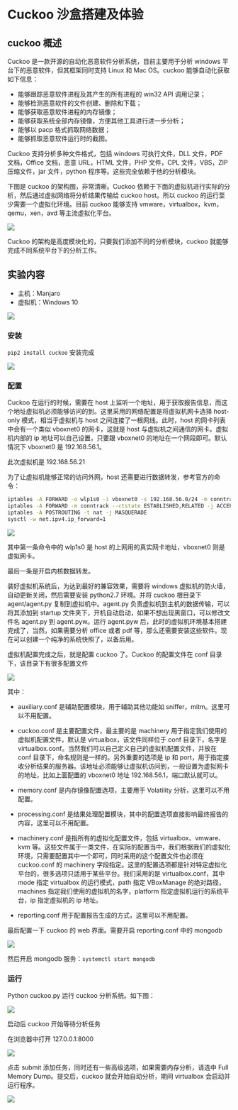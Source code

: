 # Cuckoo 沙盒搭建及体验

## cuckoo 概述

Cuckoo 是一款开源的自动化恶意软件分析系统，目前主要用于分析 windows 平台下的恶意软件，但其框架同时支持 Linux 和 Mac OS。cuckoo 能够自动化获取如下信息：

- 能够跟踪恶意软件进程及其产生的所有进程的 win32 API 调用记录；
- 能够检测恶意软件的文件创建、删除和下载；
- 能够获取恶意软件进程的内存镜像；
- 能够获取系统全部内存镜像，方便其他工具进行进一步分析；
- 能够以 pacp 格式抓取网络数据；
- 能够抓取恶意软件运行时的截图。

Cuckoo 支持分析多种文件格式，包括 windows 可执行文件，DLL 文件，PDF 文档，Office 文档，恶意 URL，HTML 文件，PHP 文件，CPL 文件，VBS，ZIP 压缩文件，jar 文件，python 程序等。这些完全依赖于他的分析模块。

下图是 cuckoo 的架构图，非常清晰。Cuckoo 依赖于下面的虚拟机进行实际的分析，然后通过虚拟网络将分析结果传输给 cuckoo host。所以 cuckoo 的运行至少需要一个虚拟化环境。目前 cuckoo 能够支持 vmware，virtualbox，kvm，qemu，xen，avd 等主流虚拟化平台。

![](imgs/cuckoo.png)

Cuckoo 的架构是高度模块化的，只要我们添加不同的分析模块，cuckoo 就能够完成不同系统平台下的分析工作。

## 实验内容

- 主机：Manjaro
- 虚拟机：Windows 10

![](imgs/ip_a.png)

### 安装

`pip2 install cuckoo`
安装完成

![](imgs/pip.png)

### 配置

Cuckoo 在运行的时候，需要在 host 上监听一个地址，用于获取报告信息，而这个地址虚拟机必须能够访问的到。这里采用的网络配置是将虚拟机网卡选择 host-only 模式，相当于虚拟机与 host 之间连接了一根网线。此时，host 的网卡列表中会有一个类似 vboxnet0 的网卡，这就是 host 与虚拟机之间通信的网卡。虚拟机内部的 ip 地址可以自己设置，只要跟 vboxnet0 的地址在一个网段即可。默认情况下 vboxnet0 是 192.168.56.1。

此次虚拟机是 192.168.56.21

为了让虚拟机能够正常的访问外网，host 还需要进行数据转发，参考官方的命令：

```bash
iptables -A FORWARD -o wlp1s0 -i vboxnet0 -s 192.168.56.0/24 -m conntrack --ctstate NEW -j ACCEPT
iptables -A FORWARD -m conntrack --ctstate ESTABLISHED,RELATED -j ACCEPT
iptables -A POSTROUTING -t nat -j MASQUERADE
sysctl -w net.ipv4.ip_forward=1
```

![](imgs/iptables.png)

其中第一条命令中的 wlp1s0 是 host 的上网用的真实网卡地址，vboxnet0 则是虚拟网卡。

最后一条是开启内核数据转发。

装好虚拟机系统后，为达到最好的兼容效果，需要将 windows 虚拟机的防火墙，自动更新关闭，然后需要安装 python2.7 环境。并将 cuckoo 根目录下 agent/agent.py 复制到虚拟机中。agent.py 负责虚拟机到主机的数据传输，可以将其添加到 startup 文件夹下，开机自动启动，如果不想出现黑窗口，可以修改文件名 agent.py 到 agent.pyw。运行 agent.pyw 后，此时的虚拟机环境基本搭建完成了，当然，如果需要分析 office 或者 pdf 等，那么还需要安装这些软件。现在可以创建一个纯净的系统快照了，以备后用。

虚拟机配置完成之后，就是配置 cuckoo 了。Cuckoo 的配置文件在 conf 目录下，该目录下有很多配置文件

![](imgs/conf.png)

其中：

- auxiliary.conf 是辅助配置模块，用于辅助其他功能如 sniffer，mitm。这里可以不用配置。

- cuckoo.conf 是主要配置文件，最主要的是 machinery 用于指定我们使用的虚拟机配置文件，默认是 virtualbox，该文件同样位于 conf 目录下，名字是 virtualbox.conf。当然我们可以自己定义自己的虚拟机配置文件，并放在 conf 目录下，命名规则是一样的。另外重要的选项是 ip 和 port，用于指定接收分析结果的服务器。该地址必须能够让虚拟机访问到，一般设置为虚拟网卡的地址，比如上面配置的 vboxnet0 地址 192.168.56.1，端口默认就可以。
- memory.conf 是内存镜像配置选项，主要用于 Volatility 分析，这里可以不用配置。
- processing.conf 是结果处理配置模块，其中的配置选项直接影响最终报告的内容，这里可以不用配置。
- machinery.conf 是指所有的虚拟化配置文件，包括 virtualbox、vmware、kvm 等。这些文件属于一类文件，在实际的配置当中，我们根据我们的虚拟化环境，只需要配置其中一个即可，同时采用的这个配置文件也必须在 cuckoo.conf 的 machinery 字段指定。这里的配置选项都是针对特定虚拟化平台的，很多选项只适用于某些平台。我们采用的是 virtualbox.conf，其中 mode 指定 virtualbox 的运行模式，path 指定 VBoxManage 的绝对路径，machines 指定我们使用的虚拟机的名字，platform 指定虚拟机运行的系统平台，ip 指定虚拟机的 ip 地址。
- reporting.conf 用于配置报告生成的方式，这里可以不用配置。

最后配置一下 cuckoo 的 web 界面。需要开启 reporting.conf 中的 mongodb

![](imgs/mongodb.png)

然后开启 mongodb 服务：`systemctl start mongodb`

### 运行

Python cuckoo.py 运行 cuckoo 分析系统。如下图：

![](imgs/run.png)

启动后 cuckoo 开始等待分析任务

在浏览器中打开 127.0.0.1:8000

![](imgs/web.png)

点击 submit 添加任务，同时还有一些高级选项，如果需要内存分析，请选中 Full Memory Dump。提交后，cuckoo 就会开始自动分析，期间 virtualbox 会启动并运行程序。

![](imgs/submit.png)

